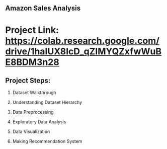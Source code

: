 ## Amazon Sales Analysis

# Project Link: https://colab.research.google.com/drive/1haIUX8IcD_qZIMYQZxfwWuBE8BDM3n28

## Project Steps:
1. Dataset Walkthrough

2. Understanding Dataset Hierarchy

3. Data Preprocessing

4. Exploratory Data Analysis

5. Data Visualization

6. Making Recommendation System

